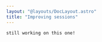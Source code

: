```yaml
---
layout: "@layouts/DocLayout.astro"
title: "Improving sessions"
---
```


```
still working on this one!
```
